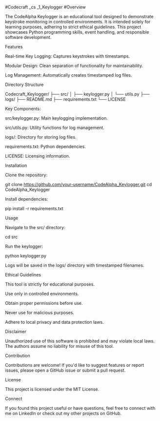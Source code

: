 #Codecraft _cs _1_Keylogger
#Overview

The CodeAlpha Keylogger is an educational tool designed to demonstrate keystroke monitoring in controlled environments. It is intended solely for learning purposes, adhering to strict ethical guidelines. This project showcases Python programming skills, event handling, and responsible software development.

Features

Real-time Key Logging: Captures keystrokes with timestamps.

Modular Design: Clean separation of functionality for maintainability.

Log Management: Automatically creates timestamped log files.

Directory Structure

Codecraft_Keylogger/
├── src/
│   ├── keylogger.py
│   └── utils.py
├── logs/
├── README.md
├── requirements.txt
└── LICENSE

Key Components:

src/keylogger.py: Main keylogging implementation.

src/utils.py: Utility functions for log management.

logs/: Directory for storing log files.

requirements.txt: Python dependencies.

LICENSE: Licensing information.

Installation

Clone the repository:

git clone https://github.com/your-username/CodeAlpha_Keylogger.git
cd CodeAlpha_Keylogger

Install dependencies:

pip install -r requirements.txt

Usage

Navigate to the src/ directory:

cd src

Run the keylogger:

python keylogger.py

Logs will be saved in the logs/ directory with timestamped filenames.

Ethical Guidelines

This tool is strictly for educational purposes.

Use only in controlled environments.

Obtain proper permissions before use.

Never use for malicious purposes.

Adhere to local privacy and data protection laws.

Disclaimer

Unauthorized use of this software is prohibited and may violate local laws. The authors assume no liability for misuse of this tool.

Contribution

Contributions are welcome! If you'd like to suggest features or report issues, please open a GitHub issue or submit a pull request.

License

This project is licensed under the MIT License.

Connect

If you found this project useful or have questions, feel free to connect with me on LinkedIn or check out my other projects on GitHub.


